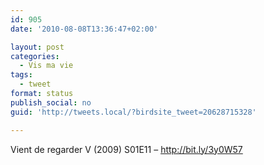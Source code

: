 ```yaml
---
id: 905
date: '2010-08-08T13:36:47+02:00'

layout: post
categories:
  - Vis ma vie
tags:
  - tweet
format: status
publish_social: no
guid: 'http://tweets.local/?birdsite_tweet=20628715328'

---
```


Vient de regarder V (2009) S01E11 – http://bit.ly/3y0W57